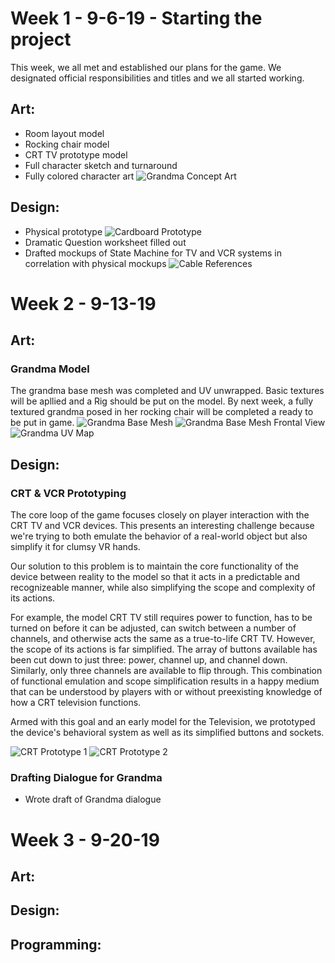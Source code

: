 # **Week 1 - 9-6-19 - Starting the project**
This week, we all met and established our plans for the game. We designated official responsibilities and titles and we all started working.

## **Art:**
* Room layout model
* Rocking chair model
* CRT TV prototype model
* Full character sketch and turnaround
* Fully colored character art
![Grandma Concept Art](https://github.com/parkerhams/grandma-game/blob/master/Documentation/images/physicalPrototype0.jpg)
## **Design:**
* Physical prototype
![Cardboard Prototype](https://github.com/parkerhams/grandma-game/blob/master/Documentation/images/physicalPrototype1.jpg)
* Dramatic Question worksheet filled out
* Drafted mockups of State Machine for TV and VCR systems in correlation with physical mockups
![Cable References](https://github.com/parkerhams/grandma-game/blob/master/Documentation/images/physicalPrototype2.jpg) 

# **Week 2 - 9-13-19**

## **Art:**
### Grandma Model
  The grandma base mesh was completed and UV unwrapped. Basic textures will be apllied and a Rig should be put on the model. By next week, a fully textured grandma posed in her rocking chair will be completed a ready to be put in game.
![Grandma Base Mesh](https://github.com/parkerhams/grandma-game/blob/master/Documentation/images/GrandmaBaseMesh.jpg)
![Grandma Base Mesh Frontal View](https://github.com/parkerhams/grandma-game/blob/master/Documentation/images/GrandmaBaseMeshFront.jpg)
![Grandma UV Map](https://github.com/parkerhams/grandma-game/blob/master/Documentation/images/GrandmaUV.png)

## **Design:**
### CRT & VCR Prototyping
The core loop of the game focuses closely on player interaction with the CRT TV and VCR devices. This presents an interesting challenge because we're trying to both emulate the behavior of a real-world object but also simplify it for clumsy VR hands.

Our solution to this problem is to maintain the core functionality of the device between reality to the model so that it acts in a predictable and recognizeable manner, while also simplifying the scope and complexity of its actions. 

For example, the model CRT TV still requires power to function, has to be turned on before it can be adjusted, can switch between a number of channels, and otherwise acts the same as a true-to-life CRT TV. However, the scope of its actions is far simplified. The array of buttons available has been cut down to just three: power, channel up, and channel down. Similarly, only three channels are available to flip through. This combination of functional emulation and scope simplification results in a happy medium that can be understood by players with or without preexisting knowledge of how a CRT television functions.

Armed with this goal and an early model for the Television, we prototyped the device's behavioral system as well as its simplified buttons and sockets.

![CRT Prototype 1](https://github.com/parkerhams/grandma-game/blob/master/Documentation/images/CRT%20Prototype%201.JPG)
![CRT Prototype 2](https://github.com/parkerhams/grandma-game/blob/master/Documentation/images/CRT%20Prototype%202.JPG)

### Drafting Dialogue for Grandma
* Wrote draft of Grandma dialogue


# **Week 3 - 9-20-19**

## **Art:**

## **Design:**

## **Programming:**
